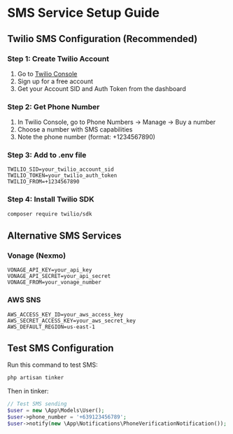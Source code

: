 # SMS Service Setup Guide

## Twilio SMS Configuration (Recommended)

### Step 1: Create Twilio Account
1. Go to [Twilio Console](https://console.twilio.com/)
2. Sign up for a free account
3. Get your Account SID and Auth Token from the dashboard

### Step 2: Get Phone Number
1. In Twilio Console, go to Phone Numbers → Manage → Buy a number
2. Choose a number with SMS capabilities
3. Note the phone number (format: +1234567890)

### Step 3: Add to .env file
```env
TWILIO_SID=your_twilio_account_sid
TWILIO_TOKEN=your_twilio_auth_token
TWILIO_FROM=+1234567890
```

### Step 4: Install Twilio SDK
```bash
composer require twilio/sdk
```

## Alternative SMS Services

### Vonage (Nexmo)
```env
VONAGE_API_KEY=your_api_key
VONAGE_API_SECRET=your_api_secret
VONAGE_FROM=your_vonage_number
```

### AWS SNS
```env
AWS_ACCESS_KEY_ID=your_aws_access_key
AWS_SECRET_ACCESS_KEY=your_aws_secret_key
AWS_DEFAULT_REGION=us-east-1
```

## Test SMS Configuration
Run this command to test SMS:
```bash
php artisan tinker
```
Then in tinker:
```php
// Test SMS sending
$user = new \App\Models\User();
$user->phone_number = '+639123456789';
$user->notify(new \App\Notifications\PhoneVerificationNotification());
```
